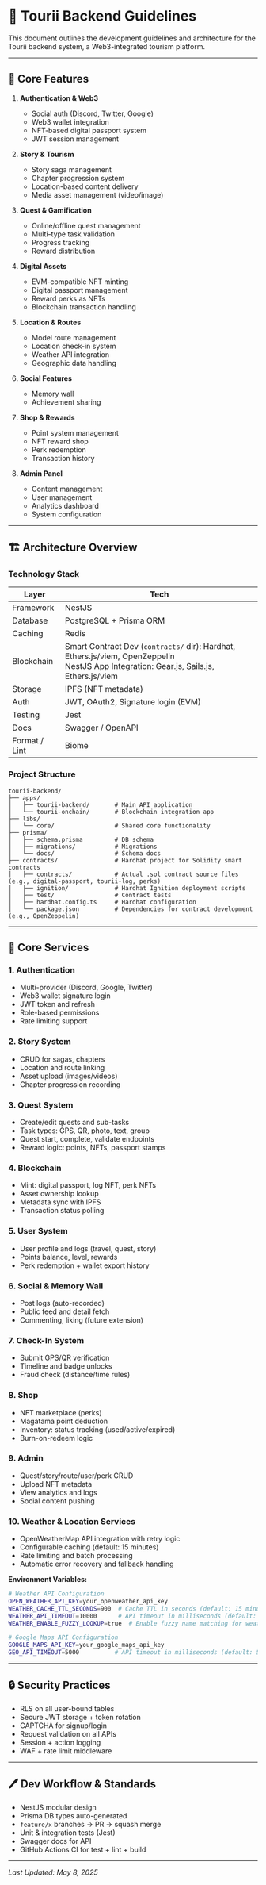 # 📝 Tourii Backend Guidelines

This document outlines the development guidelines and architecture for the Tourii backend system, a Web3-integrated tourism platform.

---

## 🌟 Core Features

1. **Authentication & Web3**
   - Social auth (Discord, Twitter, Google)
   - Web3 wallet integration
   - NFT-based digital passport system
   - JWT session management

2. **Story & Tourism**
   - Story saga management
   - Chapter progression system
   - Location-based content delivery
   - Media asset management (video/image)

3. **Quest & Gamification**
   - Online/offline quest management
   - Multi-type task validation
   - Progress tracking
   - Reward distribution

4. **Digital Assets**
   - EVM-compatible NFT minting
   - Digital passport management
   - Reward perks as NFTs
   - Blockchain transaction handling

5. **Location & Routes**
   - Model route management
   - Location check-in system
   - Weather API integration
   - Geographic data handling

6. **Social Features**
   - Memory wall
   - Achievement sharing

7. **Shop & Rewards**
   - Point system management
   - NFT reward shop
   - Perk redemption
   - Transaction history

8. **Admin Panel**
   - Content management
   - User management
   - Analytics dashboard
   - System configuration

---

## 🏗️ Architecture Overview

### Technology Stack

| Layer         | Tech                                                                                                                                        |
| ------------- | ------------------------------------------------------------------------------------------------------------------------------------------- |
| Framework     | NestJS                                                                                                                                      |
| Database      | PostgreSQL + Prisma ORM                                                                                                                     |
| Caching       | Redis                                                                                                                                       |
| Blockchain    | Smart Contract Dev (`contracts/` dir): Hardhat, Ethers.js/viem, OpenZeppelin <br> NestJS App Integration: Gear.js, Sails.js, Ethers.js/viem |
| Storage       | IPFS (NFT metadata)                                                                                                                         |
| Auth          | JWT, OAuth2, Signature login (EVM)                                                                                                          |
| Testing       | Jest                                                                                                                                        |
| Docs          | Swagger / OpenAPI                                                                                                                           |
| Format / Lint | Biome                                                                                                                                       |

### Project Structure

```
tourii-backend/
├── apps/
│   ├── tourii-backend/       # Main API application
│   └── tourii-onchain/       # Blockchain integration app
├── libs/
│   └── core/                 # Shared core functionality
├── prisma/
│   ├── schema.prisma         # DB schema
│   ├── migrations/           # Migrations
│   └── docs/                 # Schema docs
├── contracts/                # Hardhat project for Solidity smart contracts
│   ├── contracts/            # Actual .sol contract source files (e.g., digital-passport, tourii-log, perks)
│   ├── ignition/             # Hardhat Ignition deployment scripts
│   ├── test/                 # Contract tests
│   ├── hardhat.config.ts     # Hardhat configuration
│   └── package.json          # Dependencies for contract development (e.g., OpenZeppelin)
```

---

## 🔧 Core Services

### 1. Authentication
- Multi-provider (Discord, Google, Twitter)
- Web3 wallet signature login
- JWT token and refresh
- Role-based permissions
- Rate limiting support

### 2. Story System
- CRUD for sagas, chapters
- Location and route linking
- Asset upload (images/videos)
- Chapter progression recording

### 3. Quest System
- Create/edit quests and sub-tasks
- Task types: GPS, QR, photo, text, group
- Quest start, complete, validate endpoints
- Reward logic: points, NFTs, passport stamps

### 4. Blockchain
- Mint: digital passport, log NFT, perk NFTs
- Asset ownership lookup
- Metadata sync with IPFS
- Transaction status polling

### 5. User System
- User profile and logs (travel, quest, story)
- Points balance, level, rewards
- Perk redemption + wallet export history

### 6. Social & Memory Wall
- Post logs (auto-recorded)
- Public feed and detail fetch
- Commenting, liking (future extension)

### 7. Check-In System
- Submit GPS/QR verification
- Timeline and badge unlocks
- Fraud check (distance/time rules)

### 8. Shop
- NFT marketplace (perks)
- Magatama point deduction
- Inventory: status tracking (used/active/expired)
- Burn-on-redeem logic

### 9. Admin
- Quest/story/route/user/perk CRUD
- Upload NFT metadata
- View analytics and logs
- Social content pushing

### 10. Weather & Location Services
- OpenWeatherMap API integration with retry logic
- Configurable caching (default: 15 minutes)
- Rate limiting and batch processing
- Automatic error recovery and fallback handling

**Environment Variables:**
```bash
# Weather API Configuration
OPEN_WEATHER_API_KEY=your_openweather_api_key
WEATHER_CACHE_TTL_SECONDS=900  # Cache TTL in seconds (default: 15 minutes)
WEATHER_API_TIMEOUT=10000      # API timeout in milliseconds (default: 10 seconds)
WEATHER_ENABLE_FUZZY_LOOKUP=true  # Enable fuzzy name matching for weather lookups (default: true)

# Google Maps API Configuration  
GOOGLE_MAPS_API_KEY=your_google_maps_api_key
GEO_API_TIMEOUT=5000          # API timeout in milliseconds (default: 5 seconds)
```

---

## 🔒 Security Practices

- RLS on all user-bound tables
- Secure JWT storage + token rotation
- CAPTCHA for signup/login
- Request validation on all APIs
- Session + action logging
- WAF + rate limit middleware

---

## 🖊️ Dev Workflow & Standards

- NestJS modular design
- Prisma DB types auto-generated
- `feature/x` branches → PR → squash merge
- Unit & integration tests (Jest)
- Swagger docs for API
- GitHub Actions CI for test + lint + build

---

_Last Updated: May 8, 2025_